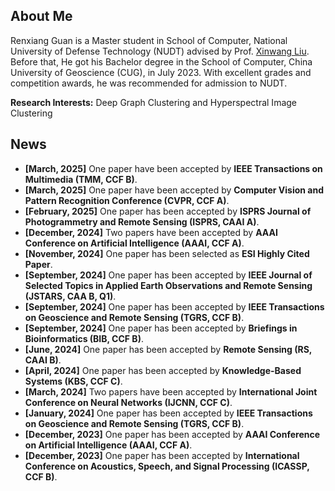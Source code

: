 ## About Me

Renxiang Guan is a Master student in School of Computer, National University of Defense Technology (NUDT) advised by Prof. [Xinwang Liu](https://xinwangliu.github.io/). Before that, He got his Bachelor degree in the School of Computer, China University of Geoscience (CUG), in July 2023. With excellent grades and competition awards, he was recommended for admission to NUDT.

**Research Interests:** Deep Graph Clustering and Hyperspectral Image Clustering

## News
- **[March, 2025]** One paper have been accepted by **IEEE Transactions on Multimedia (TMM, CCF B)**.
- **[March, 2025]** One paper have been accepted by **Computer Vision and Pattern Recognition Conference (CVPR, CCF A)**.
- **[February, 2025]** One paper has been accepted by **ISPRS Journal of Photogrammetry and Remote Sensing (ISPRS, CAAI A)**.
- **[December, 2024]** Two papers have been accepted by **AAAI Conference on Artificial Intelligence (AAAI, CCF A)**.
- **[November, 2024]** One paper has been selected as **ESI Highly Cited Paper**.
- **[September, 2024]** One paper has been accepted by **IEEE Journal of Selected Topics in Applied Earth Observations and Remote Sensing (JSTARS, CAA B, Q1)**.
- **[September, 2024]** One paper has been accepted by **IEEE Transactions on Geoscience and Remote Sensing (TGRS, CCF B)**.
- **[September, 2024]** One paper has been accepted by **Briefings in Bioinformatics (BIB, CCF B)**.
- **[June, 2024]** One paper has been accepted by **Remote Sensing (RS, CAAI B)**.
- **[April, 2024]** One paper has been accepted by **Knowledge-Based Systems (KBS, CCF C)**.
- **[March, 2024]** Two papers have been accepted by **International Joint Conference on Neural Networks (IJCNN, CCF C)**.
- **[January, 2024]** One paper has been accepted by **IEEE Transactions on Geoscience and Remote Sensing (TGRS, CCF B)**.
- **[December, 2023]** One paper has been accepted by **AAAI Conference on Artificial Intelligence (AAAI, CCF A)**.
- **[December, 2023]** One paper has been accepted by **International Conference on Acoustics, Speech, and Signal Processing (ICASSP, CCF B)**.

